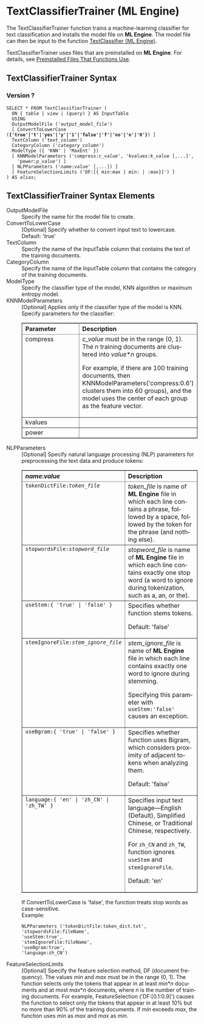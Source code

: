 <html><head></head><body><div class="nested0" aria-labelledby="ariaid-title1" topicindex="1" topicid="rop1507219165371" id="rop1507219165371"><h1 class="title topictitle1" id="ariaid-title1">TextClassifierTrainer (ML Engine)</h1><div class="body conbody">
<p class="p">The TextClassifierTrainer function trains a machine-learning classifier for text classification and installs the model file on <span><b>ML Engine</b></span>. The model file can then be input to the function <a href="lhi1558542137898.md#mdp1507235149305">TextClassifier (ML Engine)</a>.</p>
<p class="p">TextClassifierTrainer uses files that are preinstalled on <span><b>ML Engine</b></span>. For details, see <a href="tzu1557778477026.md">Preinstalled Files That Functions Use</a>.</p></div><div class="topic reference nested1" aria-labelledby="ariaid-title2" topicindex="2" topicid="tih1507219529782" xml:lang="en-us" lang="en-us" id="tih1507219529782">
<h2 class="title topictitle2" id="ariaid-title2">TextClassifierTrainer Syntax</h2><div class="body refbody"><div class="section" id="tih1507219529782__section_N100C1_N10022_N10001">
<h3 class="title sectiontitle">Version ?</h3><pre class="pre codeblock" xml:space="preserve"><code>SELECT * FROM TextClassifierTrainer (
  <span>ON { <var class="keyword varname">table</var> | <var class="keyword varname">view</var> | (<var class="keyword varname">query</var>) }</span> AS InputTable
  USING
  OutputModelFile ('<var class="keyword varname">output_model_file</var>')
  [ ConvertToLowerCase (<span><b>{'true'|'t'|'yes'|'y'|'1'|'false'|'f'|'no'|'n'|'0'}</b></span>) ]
  TextColumn ('<var class="keyword varname">text_column</var>')
  CategoryColumn ('<var class="keyword varname">category_column</var>')
  ModelType ({ 'KNN' | 'MaxEnt' })
  [ KNNModelParameters ('compress:<var class="keyword varname">c_value</var>', 'kvalues:<var class="keyword varname">k_value</var> [,...]',
    'power:<var class="keyword varname">p_value</var>') ]
  [ NLPParameters ('<var class="keyword varname">name</var>:<var class="keyword varname">value</var>' [,...]) ]
  [ FeatureSelectionLimits ('DF:[{ <var class="keyword varname">min</var>:<var class="keyword varname">max</var> | <var class="keyword varname">min</var>: | :<var class="keyword varname">max</var>}]') ]
) AS <var class="keyword varname">alias</var>;</code></pre></div></div></div><div class="topic reference nested1" aria-labelledby="ariaid-title3" topicindex="3" topicid="zkp1507219633827" xml:lang="en-us" lang="en-us" id="zkp1507219633827">
<h2 class="title topictitle2" id="ariaid-title3">TextClassifierTrainer Syntax Elements</h2><div class="body refbody"><div class="section" id="zkp1507219633827__section_N10011_N1000E_N10001"><dl class="dl parml"><dt class="dt pt dlterm">OutputModelFile</dt><dd class="dd pd">Specify the name for the model file to create.</dd><dt class="dt pt dlterm">ConvertToLowerCase</dt><dd class="dd pd">[Optional] Specify whether to convert input text to lowercase.</dd><dd class="dd pd ddexpand">Default: 'true'</dd><dt class="dt pt dlterm">TextColumn</dt><dd class="dd pd">Specify the name of the InputTable column that contains the text of the training documents.</dd><dt class="dt pt dlterm">CategoryColumn</dt><dd class="dd pd">Specify the name of the InputTable column that contains the category of the training documents.</dd><dt class="dt pt dlterm">ModelType</dt><dd class="dd pd">Specify the classifier type of the model, KNN algorithm or maximum entropy model.</dd><dt class="dt pt dlterm">KNNModelParameters</dt><dd class="dd pd">[Optional] Applies only if the classifier type of the model is KNN. Specify parameters for the classifier:
<div class="tablenoborder"><table cellpadding="4" cellspacing="0" summary="" id="zkp1507219633827__table_N10087_N10083_N1007B_N10018_N10014_N10010_N10001" class="table" frame="border" border="1" rules="all"><div class="caption"></div><colgroup span="1"><col style="width:50%" span="1"></col><col style="width:50%" span="1"></col></colgroup><thead class="thead" style="text-align:left;"><tr class="row"><th class="entry cellrowborder" style="vertical-align:top;" id="d19949e194" rowspan="1" colspan="1">Parameter</th><th class="entry cellrowborder" style="vertical-align:top;" id="d19949e196" rowspan="1" colspan="1">Description</th></tr></thead><tbody class="tbody"><tr class="row"><td class="entry cellrowborder" style="vertical-align:top;" headers="d19949e194" rowspan="1" colspan="1">compress</td><td class="entry cellrowborder" style="vertical-align:top;" headers="d19949e196" rowspan="1" colspan="1"><var class="keyword varname">c_value</var> must be in the range (0, 1). The <var class="keyword varname">n</var> training documents are clustered into <var class="keyword varname">value</var>*<var class="keyword varname">n</var> groups.
<p class="p">For example, if there are 100 training documents, then KNNModelParameters('compress:0.6') clusters them into 60 groups), and the model uses the center of each group as the feature vector.</p></td></tr><tr class="row"><td class="entry cellrowborder" style="vertical-align:top;" headers="d19949e194" rowspan="1" colspan="1">kvalues</td><td class="entry cellrowborder" style="vertical-align:top;" headers="d19949e196" rowspan="1" colspan="1"> </td></tr><tr class="row"><td class="entry cellrowborder" style="vertical-align:top;" headers="d19949e194" rowspan="1" colspan="1">power</td><td class="entry cellrowborder" style="vertical-align:top;" headers="d19949e196" rowspan="1" colspan="1"> </td></tr></tbody></table></div></dd><dt class="dt pt dlterm">NLPParameters</dt><dd class="dd pd">[Optional] Specify natural language processing (NLP) parameters for preprocessing the text data and produce tokens:
<div class="tablenoborder"><table cellpadding="4" cellspacing="0" summary="" id="zkp1507219633827__table_tlr_kgz_fdb" class="table" frame="border" border="1" rules="all"><div class="caption"></div><colgroup span="1"><col style="width:50%" span="1"></col><col style="width:50%" span="1"></col></colgroup><thead class="thead" style="text-align:left;"><tr class="row"><th class="entry cellrowborder" style="vertical-align:top;" id="d19949e236" rowspan="1" colspan="1"><var class="keyword varname">name</var>:<var class="keyword varname">value</var></th><th class="entry cellrowborder" style="vertical-align:top;" id="d19949e242" rowspan="1" colspan="1">Description</th></tr></thead><tbody class="tbody"><tr class="row"><td class="entry cellrowborder" style="vertical-align:top;" headers="d19949e236" rowspan="1" colspan="1"><code class="ph codeph">tokenDictFile:<var class="keyword varname">token_file</var></code></td><td class="entry cellrowborder" style="vertical-align:top;" headers="d19949e242" rowspan="1" colspan="1"><var class="keyword varname">token_file</var> is name of <span><b>ML Engine</b></span> file in which each line contains a phrase, followed by a space, followed by the token for the phrase (and nothing else).</td></tr><tr class="row"><td class="entry cellrowborder" style="vertical-align:top;" headers="d19949e236" rowspan="1" colspan="1"><code class="ph codeph">stopwordsFile:<var class="keyword varname">stopword_file</var></code></td><td class="entry cellrowborder" style="vertical-align:top;" headers="d19949e242" rowspan="1" colspan="1"><var class="keyword varname">stopword_file</var> is name of <span><b>ML Engine</b></span> file in which each line contains exactly one stop word (a word to ignore during tokenization, such as <span>a</span>, <span>an</span>, or <span>the</span>).</td></tr><tr class="row"><td class="entry cellrowborder" style="vertical-align:top;" headers="d19949e236" rowspan="1" colspan="1"><code class="ph codeph">useStem:{ 'true' | 'false' }</code></td><td class="entry cellrowborder" style="vertical-align:top;" headers="d19949e242" rowspan="1" colspan="1">Specifies whether function stems tokens.
<p class="p">Default: 'false'</p></td></tr><tr class="row"><td class="entry cellrowborder" style="vertical-align:top;" headers="d19949e236" rowspan="1" colspan="1"><code class="ph codeph">stemIgnoreFile:<var class="keyword varname">stem_ignore_file</var></code></td><td class="entry cellrowborder" style="vertical-align:top;" headers="d19949e242" rowspan="1" colspan="1"><var class="keyword varname">stem_ignore_file</var> is name of <span><b>ML Engine</b></span> file in which each line contains exactly one word to ignore during stemming.
<p class="p">Specifying this parameter with <code class="ph codeph">useStem:'false'</code> causes an exception.</p></td></tr><tr class="row"><td class="entry cellrowborder" style="vertical-align:top;" headers="d19949e236" rowspan="1" colspan="1"><code class="ph codeph">useBgram:{ 'true' | 'false' }</code></td><td class="entry cellrowborder" style="vertical-align:top;" headers="d19949e242" rowspan="1" colspan="1">Specifies whether function uses Bigram, which considers proximity of adjacent tokens when analyzing them.
<p class="p">Default: 'false'</p></td></tr><tr class="row"><td class="entry cellrowborder" style="vertical-align:top;" headers="d19949e236" rowspan="1" colspan="1"><code class="ph codeph">language:{ 'en' | 'zh_CN' | 'zh_TW' }</code></td><td class="entry cellrowborder" style="vertical-align:top;" headers="d19949e242" rowspan="1" colspan="1">Specifies input text language—English (Default), Simplified Chinese, or Traditional Chinese, respectively.
<p class="p">For <code class="ph codeph">zh_CN</code> and <code class="ph codeph">zh_TW</code>, function ignores <code class="ph codeph">useStem</code> and <code class="ph codeph">stemIgnoreFile</code>.</p>
<p class="p">Default: 'en'</p></td></tr></tbody></table></div></dd><dd class="dd pd ddexpand">If ConvertToLowerCase is 'false', the function treats stop words as case-sensitive.</dd><dd class="dd pd ddexpand">Example:<pre class="pre codeblock" xml:space="preserve"><code>NLPParameters ('tokenDictFile:token_dict.txt', 
'stopwordsFile:fileName', 
'useStem:true', 
'stemIgnoreFile:fileName', 
'useBgram:true', 
'language:zh_CN')</code></pre></dd><dt class="dt pt dlterm">FeatureSelectionLimits</dt><dd class="dd pd">[Optional] Specify the feature selection method, DF (document frequency). The values <var class="keyword varname">min</var> and <var class="keyword varname">max</var> must be in the range (0, 1). The function selects only the tokens that appear in at least <var class="keyword varname">min</var>*<var class="keyword varname">n</var> documents and at most <var class="keyword varname">max</var>*<var class="keyword varname">n</var> documents, where <var class="keyword varname">n</var> is the number of training documents. For example, FeatureSelection ('DF:[0.1:0.9]') causes the function to select only the tokens that appear in at least 10% but no more than 90% of the training documents. If <var class="keyword varname">min</var> exceeds <var class="keyword varname">max</var>, the function uses <var class="keyword varname">min</var> as <var class="keyword varname">max</var> and <var class="keyword varname">max</var> as <var class="keyword varname">min</var>.</dd></dl></div></div></div></div></body></html>
